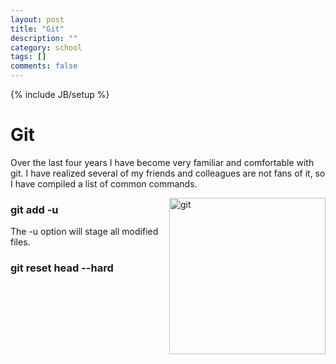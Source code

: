 ```yaml
---
layout: post
title: "Git"
description: ""
category: school
tags: []
comments: false
---
```

{% include JB/setup %}


# Git

Over the last four years I have become very familiar and comfortable with git. I have realized several of my friends and colleagues are not fans of it, so I have compiled a list of common commands.

<img src="{{site.url}}/images/git.PNG" alt="git" style="width: 250px;" align="right"/>

### git add -u

The -u option will stage all modified files. 

### git reset head --hard
